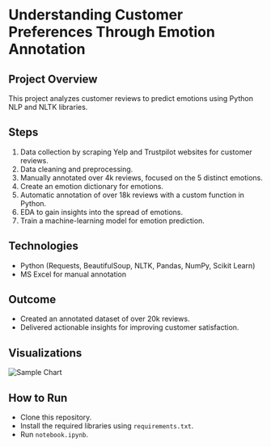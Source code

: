 # Understanding Customer Preferences Through Emotion Annotation
## Project Overview
This project analyzes customer reviews to predict emotions using Python NLP and NLTK libraries.

## Steps
1. Data collection by scraping Yelp and Trustpilot websites for customer reviews.
2. Data cleaning and preprocessing.
3. Manually annotated over 4k reviews, focused on the 5 distinct emotions.
4. Create an emotion dictionary for emotions.
5. Automatic annotation of over 18k reviews with a custom function in Python.
6. EDA to gain insights into the spread of emotions.
7. Train a machine-learning model for emotion prediction.

## Technologies
- Python (Requests, BeautifulSoup, NLTK, Pandas, NumPy, Scikit Learn)
- MS Excel for manual annotation

## Outcome
- Created an annotated dataset of over 20k reviews.
- Delivered actionable insights for improving customer satisfaction.

## Visualizations
![Sample Chart](path/to/your/chart.png)

## How to Run
- Clone this repository.
- Install the required libraries using `requirements.txt`.
- Run `notebook.ipynb`.

